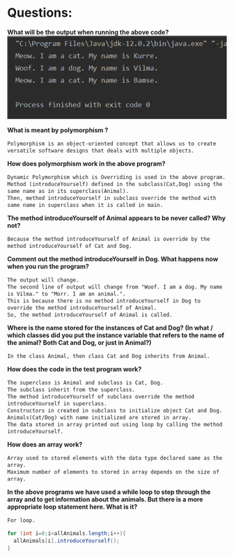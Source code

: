# Questions:  
**What will be the output when running the above code?**  
![Output](/Output.png)

  

**What is meant by polymorphism ?**  

    Polymorphism is an object-oriented concept that allows us to create versatile software designs that deals with multiple objects.  


**How does polymorphism work in the above program?**

    Dynamic Polymorphism which is Overriding is used in the above program.    
    Method (introduceYourself) defined in the subclass(Cat,Dog) using the same name as in its superclass(Animal).  
    Then, method introduceYourself in subclass override the method with same name in superclass when it is called in main.  


**The method introduceYourself of Animal appears to be never called? Why not?**  

    Because the method introduceYourself of Animal is override by the method introduceYourself of Cat and Dog.    


**Comment out the method introduceYourself in Dog. What happens now when you run the program?**  

    The output will change.  
    The second line of output will change from "Woof. I am a dog. My name is Vilma." to "Morr. I am an animal.".  
    This is because there is no method introduceYourself in Dog to override the method introduceYourself of Animal.  
    So, the method introduceYourself of Animal is called.  


**Where is the name stored for the instances of Cat and Dog? (In what / which classes did you put the instance variable that refers to the name of the animal? Both Cat and Dog, or just in Animal?)**  

    In the class Animal, then class Cat and Dog inherits from Animal.


**How does the code in the test program work?**  

    The superclass is Animal and subclass is Cat, Dog.  
    The subclass inherit from the superclass. 
    The method introduceYourself of subclass override the method introduceYourself in superclass.  
    Constructors in created in subclass to initialize object Cat and Dog.  
    Animals(Cat/Dog) with name initialized are stored in array.  
    The data stored in array printed out using loop by calling the method introduceYourself.  


**How does an array work?**  

    Array used to stored elements with the data type declared same as the array.  
    Maximum number of elements to stored in array depends on the size of array.  


**In the above programs we have used a while loop to step through the array and to get information about the animals. But there is a more appropriate loop statement here. What is it?**  

    For loop. 
```java
for (int i=0;i<allAnimals.length;i++){
  allAnimals[i].introduceYourself();
}
```
